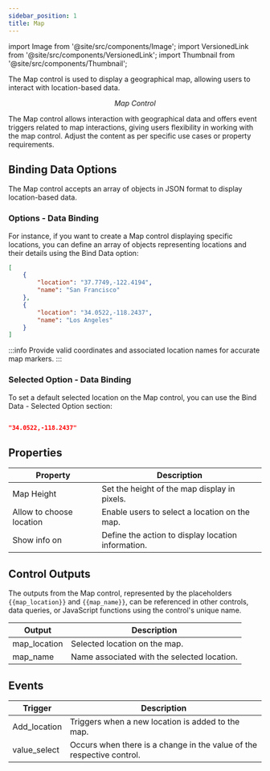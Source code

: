```yaml
---
sidebar_position: 1
title: Map
---
```

import Image from '@site/src/components/Image';
import VersionedLink from '@site/src/components/VersionedLink';
import Thumbnail from '@site/src/components/Thumbnail';

The Map control is used to display a geographical map, allowing users to interact with location-based data.

<figure>
  <Thumbnail src="/img/reference/controls/map/preview.png" alt="Map Control" />
  <figcaption align="center"><i>Map Control</i></figcaption>
</figure>


The Map control allows interaction with geographical data and offers event triggers related to map interactions, giving users flexibility in working with the map control. Adjust the content as per specific use cases or property requirements.

## Binding Data Options

The Map control accepts an array of objects in JSON format to display location-based data.

### Options - Data Binding

For instance, if you want to create a Map control displaying specific locations, you can define an array of objects representing locations and their details using the Bind Data option:

```json
[
    {
        "location": "37.7749,-122.4194",
        "name": "San Francisco"
    },
    {
        "location": "34.0522,-118.2437",
        "name": "Los Angeles"
    }
]
```

:::info
Provide valid coordinates and associated location names for accurate map markers.
:::

### Selected Option - Data Binding

To set a default selected location on the Map control, you can use the Bind Data - Selected Option section:

```json

"34.0522,-118.2437"

```

## Properties

| Property          | Description                                           |
|-------------------|-------------------------------------------------------|
| Map Height        | Set the height of the map display in pixels.           |
| Allow to choose location | Enable users to select a location on the map.       |
| Show info on      | Define the action to display location information.     |

## Control Outputs

The outputs from the Map control, represented by the placeholders `{{map_location}}` and `{{map_name}}`, can be referenced in other controls, data queries, or JavaScript functions using the control's unique name.

| Output         | Description                                    |
|----------------|------------------------------------------------|
| map_location   | Selected location on the map.                   |
| map_name       | Name associated with the selected location.     |

## Events

| Trigger         | Description                                                               |
|-----------------|---------------------------------------------------------------------------|
| Add_location    | Triggers when a new location is added to the map.                         |
| value_select    | Occurs when there is a change in the value of the respective control.     |
